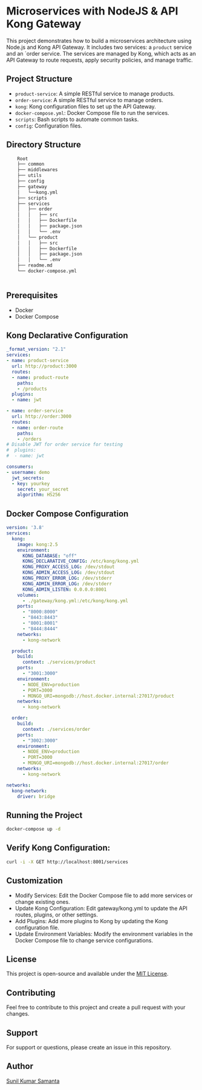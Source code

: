 # Microservices with NodeJS & API Kong Gateway

This project demonstrates how to build a microservices architecture using Node.js and Kong API Gateway. It includes two services: a `product` service and an `order service. The services are managed by Kong, which acts as an API Gateway to route requests, apply security policies, and manage traffic.

## Project Structure

- `product-service`: A simple RESTful service to manage products.
- `order-service`: A simple RESTful service to manage orders.
- `kong`: Kong configuration files to set up the API Gateway.
- `docker-compose.yml`: Docker Compose file to run the services.
- `scripts`: Bash scripts to automate common tasks.
- `config`: Configuration files.

## Directory Structure

```bash
    Root
    ├── common
    ├── middlewares
    ├── utils
    ├── config
    ├── gateway
    │   └──kong.yml
    ├── scripts
    ├── services
    │   ├── order
    │   │   ├── src
    │   │   ├── Dockerfile
    │   │   ├── package.json
    │   │   └── .env
    │   └── product
    │   │   ├── src
    │   │   ├── Dockerfile
    │   │   ├── package.json
    │   │   └── .env
    ├── readme.md
    └── docker-compose.yml
    
```

## Prerequisites

- Docker
- Docker Compose

## Kong Declarative Configuration

```yaml
_format_version: "2.1"
services:
- name: product-service
  url: http://product:3000
  routes:
  - name: product-route
    paths:
    - /products
  plugins:
  - name: jwt

- name: order-service
  url: http://order:3000
  routes:
  - name: order-route
    paths:
    - /orders
# Disable JWT for order service for testing
#  plugins:
#  - name: jwt

consumers:
- username: demo
  jwt_secrets:
  - key: yourkey
    secret: your_secret
    algorithm: HS256
```

## Docker Compose Configuration

```yaml
version: '3.8'
services:
  kong:
    image: kong:2.5
    environment:
      KONG_DATABASE: "off"
      KONG_DECLARATIVE_CONFIG: /etc/kong/kong.yml
      KONG_PROXY_ACCESS_LOG: /dev/stdout
      KONG_ADMIN_ACCESS_LOG: /dev/stdout
      KONG_PROXY_ERROR_LOG: /dev/stderr
      KONG_ADMIN_ERROR_LOG: /dev/stderr
      KONG_ADMIN_LISTEN: 0.0.0.0:8001
    volumes:
      - ./gateway/kong.yml:/etc/kong/kong.yml
    ports:
      - "8000:8000"
      - "8443:8443"
      - "8001:8001"
      - "8444:8444"
    networks:
      - kong-network

  product:
    build:
      context: ./services/product
    ports:
      - "3001:3000"
    environment:
      - NODE_ENV=production
      - PORT=3000
      - MONGO_URI=mongodb://host.docker.internal:27017/product
    networks:
      - kong-network

  order:
    build:
      context: ./services/order
    ports:
      - "3002:3000"
    environment:
      - NODE_ENV=production
      - PORT=3000
      - MONGO_URI=mongodb://host.docker.internal:27017/order
    networks:
      - kong-network

networks:
  kong-network:
    driver: bridge

```

## Running the Project

```bash
docker-compose up -d
```
## Verify Kong Configuration:

```bash
curl -i -X GET http://localhost:8001/services
```

## Customization

- Modify Services: Edit the Docker Compose file to add more services or change existing ones.
- Update Kong Configuration: Edit gateway/kong.yml to update the API routes, plugins, or other settings.
- Add Plugins: Add more plugins to Kong by updating the Kong configuration file.
- Update Environment Variables: Modify the environment variables in the Docker Compose file to change service configurations.

## License

This project is open-source and available under the [MIT License](LICENSE).

## Contributing

Feel free to contribute to this project and create a pull request with your changes.

## Support

For support or questions, please create an issue in this repository.

## Author

[Sunil Kumar Samanta](https://github.com/sunilksamanta)

